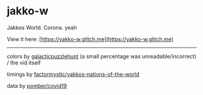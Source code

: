 # jakko-w

Jakkos World. Corona. yeah

View it here: [https://yakko-w.glitch.me](https://yakko-w.glitch.me)

---

colors by [galacticpuzzlehunt](https://2019.galacticpuzzlehunt.com/solution/geography-lesson.html) (a small percentage was unreadable/incorrect) / the vid itself

timings by [factormystic/yakkos-nations-of-the-world](https://github.com/factormystic/yakkos-nations-of-the-world/blob/master/timings.js)

data by [pomber/covid19](https://github.com/pomber/covid19)